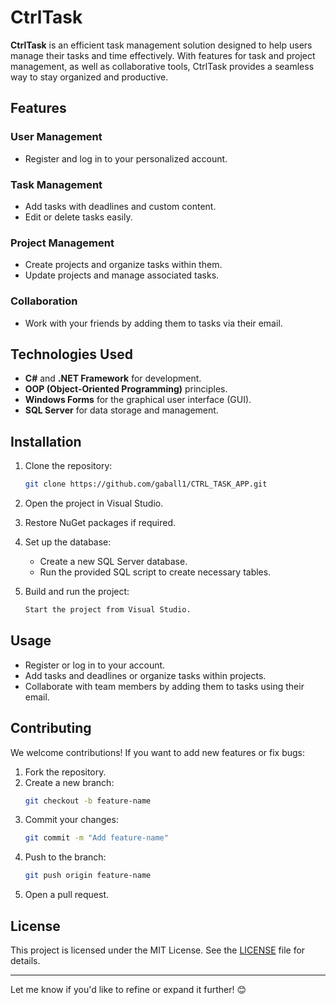 # CtrlTask  

**CtrlTask** is an efficient task management solution designed to help users manage their tasks and time effectively. With features for task and project management, as well as collaborative tools, CtrlTask provides a seamless way to stay organized and productive.  

## Features  

### User Management  
- Register and log in to your personalized account.  

### Task Management  
- Add tasks with deadlines and custom content.  
- Edit or delete tasks easily.  

### Project Management  
- Create projects and organize tasks within them.  
- Update projects and manage associated tasks.  

### Collaboration  
- Work with your friends by adding them to tasks via their email.  

## Technologies Used  
- **C#** and **.NET Framework** for development.  
- **OOP (Object-Oriented Programming)** principles.  
- **Windows Forms** for the graphical user interface (GUI).  
- **SQL Server** for data storage and management.  

## Installation  

1. Clone the repository:  
    ```bash
    git clone https://github.com/gaball1/CTRL_TASK_APP.git
    ```
2. Open the project in Visual Studio.  

3. Restore NuGet packages if required.  

4. Set up the database:  
   - Create a new SQL Server database.  
   - Run the provided SQL script to create necessary tables.  

5. Build and run the project:  
    ```bash
    Start the project from Visual Studio.
    ```

## Usage  

- Register or log in to your account.  
- Add tasks and deadlines or organize tasks within projects.  
- Collaborate with team members by adding them to tasks using their email.  

## Contributing  

We welcome contributions! If you want to add new features or fix bugs:  
1. Fork the repository.  
2. Create a new branch:  
    ```bash
    git checkout -b feature-name
    ```
3. Commit your changes:  
    ```bash
    git commit -m "Add feature-name"
    ```
4. Push to the branch:  
    ```bash
    git push origin feature-name
    ```
5. Open a pull request.  

## License  

This project is licensed under the MIT License. See the [LICENSE](LICENSE) file for details.  

---  

Let me know if you'd like to refine or expand it further! 😊
